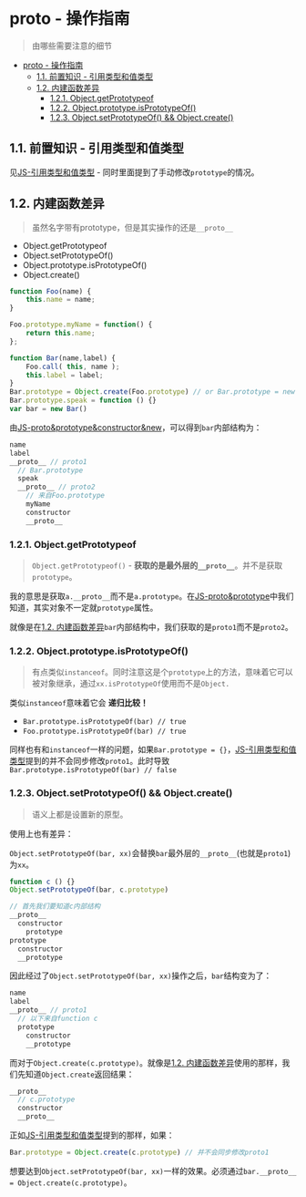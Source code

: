 # proto - 操作指南
> 由哪些需要注意的细节

<!-- TOC -->

- [proto - 操作指南](#proto---操作指南)
  - [1.1. 前置知识 - 引用类型和值类型](#11-前置知识---引用类型和值类型)
  - [1.2. 内建函数差异](#12-内建函数差异)
    - [1.2.1. Object.getPrototypeof](#121-objectgetprototypeof)
    - [1.2.2. Object.prototype.isPrototypeOf()](#122-objectprototypeisprototypeof)
    - [1.2.3. Object.setPrototypeOf() && Object.create()](#123-objectsetprototypeof--objectcreate)

<!-- /TOC -->

## 1.1. 前置知识 - 引用类型和值类型

见[JS-引用类型和值类型](https://github.com/JiangWeixian/JS-Tips/blob/master/Grammar/JS%E5%9F%BA%E6%9C%AC%E7%B1%BB%E5%9E%8B%E5%92%8C%E5%BC%95%E7%94%A8%E7%B1%BB%E5%9E%8B%E5%B7%AE%E5%BC%82.md) - 同时里面提到了手动修改`prototype`的情况。

## 1.2. 内建函数差异

> 虽然名字带有prototype，但是其实操作的还是`__proto__`

* Object.getPrototypeof
* Object.setPrototypeOf()
* Object.prototype.isPrototypeOf()
* Object.create()

```JavaScript
function Foo(name) {
	this.name = name;
}

Foo.prototype.myName = function() {
	return this.name;
};

function Bar(name,label) {
	Foo.call( this, name );
	this.label = label;
}
Bar.prototype = Object.create(Foo.prototype) // or Bar.prototype = new Foo()
Bar.prototype.speak = function () {}
var bar = new Bar()
```

由[JS-proto&prototype&constructor&new](https://github.com/JiangWeixian/JS-Tips/blob/master/Grammar/JS-__proto__%26%26prototype%26%26new.md)，可以得到`bar`内部结构为：

```JavaScript
name
label
__proto__ // proto1
  // Bar.prototype
  speak
  __proto__ // proto2
    // 来自Foo.prototype
    myName
    constructor
    __proto__
```

### 1.2.1. Object.getPrototypeof

> `Object.getPrototypeof()` - **获取的是最外层的`__proto__`**。并不是获取`prototype`。

我的意思是获取`a.__proto__`而不是`a.prototype`。在[JS-proto&prototype](https://github.com/JiangWeixian/JS-Tips/blob/master/Grammar/JS-__proto__%26%26prototype%26%26new.md)中我们知道，其实对象不一定就`prototype`属性。

就像是在[1.2. 内建函数差异]()`bar`内部结构中，我们获取的是`proto1`而不是`proto2`。

### 1.2.2. Object.prototype.isPrototypeOf()

> 有点类似`instanceof`。同时注意这是个`prototype`上的方法，意味着它可以被对象继承，通过`xx.isPrototypeOf`使用而不是`Object.`

类似`instanceof`意味着它会 **递归比较！**

* `Bar.prototype.isPrototypeOf(bar) // true`
* `Foo.prototype.isPrototypeOf(bar) // true`

同样也有和`instanceof`一样的问题，如果`Bar.prototype = {}`，[JS-引用类型和值类型](https://github.com/JiangWeixian/JS-Tips/blob/master/Grammar/JS%E5%9F%BA%E6%9C%AC%E7%B1%BB%E5%9E%8B%E5%92%8C%E5%BC%95%E7%94%A8%E7%B1%BB%E5%9E%8B%E5%B7%AE%E5%BC%82.md)提到的并不会同步修改`proto1`。此时导致`Bar.prototype.isPrototypeOf(bar) // false`

### 1.2.3. Object.setPrototypeOf() && Object.create()

> 语义上都是设置新的原型。

使用上也有差异：

`Object.setPrototypeOf(bar, xx)`会替换`bar`最外层的`__proto__`(也就是`proto1`)为`xx`。

```JavaScript
function c () {}
Object.setPrototypeOf(bar, c.prototype)

// 首先我们要知道c内部结构
__proto__
  constructor
    prototype
prototype
  constructor
  __prototype
```

因此经过了`Object.setPrototypeOf(bar, xx)`操作之后，`bar`结构变为了：

```JavaScript
name
label
__proto__ // proto1
  // 以下来自function c
  prototype
    constructor
    __prototype
```

而对于`Object.create(c.prototype)`。就像是[1.2. 内建函数差异]()使用的那样，我们先知道`Object.create`返回结果：

```JavaScript
__proto__
  // c.prototype
  constructor
  __proto__
```

正如[JS-引用类型和值类型](https://github.com/JiangWeixian/JS-Tips/blob/master/Grammar/JS%E5%9F%BA%E6%9C%AC%E7%B1%BB%E5%9E%8B%E5%92%8C%E5%BC%95%E7%94%A8%E7%B1%BB%E5%9E%8B%E5%B7%AE%E5%BC%82.md)提到的那样，如果：

```JavaScript
Bar.prototype = Object.create(c.prototype) // 并不会同步修改proto1
```

想要达到`Object.setPrototypeOf(bar, xx)`一样的效果。必须通过`bar.__proto__ = Object.create(c.prototype)`。

